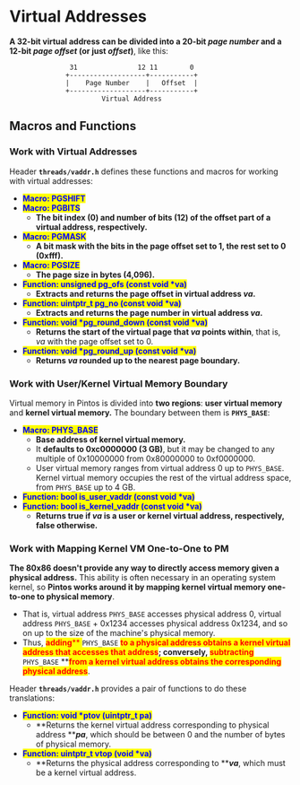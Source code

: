 # Virtual Addresses

**A 32-bit virtual address can be divided into a 20-bit **_**page number**_** and a 12-bit **_**page offset**_** (or just **_**offset**_**)**, like this:

```
               31               12 11        0
              +-------------------+-----------+
              |    Page Number    |   Offset  |
              +-------------------+-----------+
                       Virtual Address
```

## Macros and Functions

### Work with Virtual Addresses

Header **`threads/vaddr.h`** defines these functions and macros for working with virtual addresses:

* <mark style="color:blue;">**Macro: PGSHIFT**</mark>
* <mark style="color:blue;">**Macro: PGBITS**</mark>
  * **The bit index (0) and number of bits (12) of the offset part of a virtual address, respectively.**
* <mark style="color:blue;">**Macro: PGMASK**</mark>
  * **A bit mask with the bits in the page offset set to 1, the rest set to 0 (0xfff).**
* <mark style="color:blue;">**Macro: PGSIZE**</mark>
  * **The page size in bytes (4,096).**
* <mark style="color:blue;">**Function: unsigned pg\_ofs (const void \*va)**</mark>
  * **Extracts and returns the page offset in virtual address **_**va**_**.**
* <mark style="color:blue;">**Function: uintptr\_t pg\_no (const void \*va)**</mark>
  * **Extracts and returns the page number in virtual address **_**va**_**.**
* <mark style="color:blue;">**Function: void \*pg\_round\_down (const void \*va)**</mark>
  * **Returns the start of the virtual page that **_**va**_** points within**, that is, _va_ with the page offset set to 0.
* <mark style="color:blue;">**Function: void \*pg\_round\_up (const void \*va)**</mark>
  * **Returns **_**va**_** rounded up to the nearest page boundary.**

### Work with User/Kernel Virtual Memory Boundary

Virtual memory in Pintos is divided into **two regions**: **user virtual memory** and **kernel virtual memory.** The boundary between them is **`PHYS_BASE`**:

* <mark style="color:blue;">**Macro: PHYS\_BASE**</mark>
  * **Base address of kernel virtual memory.**&#x20;
  * It **defaults to 0xc0000000 (3 GB)**, but it may be changed to any multiple of 0x10000000 from 0x80000000 to 0xf0000000.
  * User virtual memory ranges from virtual address 0 up to `PHYS_BASE`. Kernel virtual memory occupies the rest of the virtual address space, from `PHYS_BASE` up to 4 GB.
* <mark style="color:blue;">**Function: bool is\_user\_vaddr (const void \*va)**</mark>
* <mark style="color:blue;">**Function: bool is\_kernel\_vaddr (const void \*va)**</mark>
  * **Returns true if **_**va**_** is a user or kernel virtual address, respectively, false otherwise.**

### Work with Mapping Kernel VM One-to-One to PM&#x20;

**The 80x86 doesn't provide any way to directly access memory given a physical address.** This ability is often necessary in an operating system kernel, so **Pintos works around it by mapping kernel virtual memory one-to-one to physical memory**.&#x20;

* That is, virtual address `PHYS_BASE` accesses physical address 0, virtual address `PHYS_BASE` + 0x1234 accesses physical address 0x1234, and so on up to the size of the machine's physical memory.&#x20;
* Thus, <mark style="color:red;">**adding**</mark><mark style="color:red;">** **</mark><mark style="color:red;">**`PHYS_BASE`**</mark><mark style="color:red;">** **</mark><mark style="color:red;">**to a physical address obtains a kernel virtual address that accesses that address**</mark>; conversely, <mark style="color:red;">**subtracting**</mark><mark style="color:red;">** **</mark><mark style="color:red;">**`PHYS_BASE`**</mark><mark style="color:red;">** **</mark><mark style="color:red;">**from a kernel virtual address obtains the corresponding physical address**</mark>.&#x20;

Header **`threads/vaddr.h`** provides a pair of functions to do these translations:

* <mark style="color:blue;">**Function: void \*ptov (uintptr\_t pa)**</mark>
  * **Returns the kernel virtual address corresponding to physical address **_**pa**_, which should be between 0 and the number of bytes of physical memory.
* <mark style="color:blue;">**Function: uintptr\_t vtop (void \*va)**</mark>
  * **Returns the physical address corresponding to **_**va**_, which must be a kernel virtual address.
